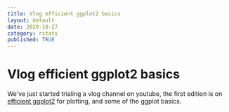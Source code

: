 ```yaml
---
title: Vlog efficient ggplot2 basics
layout: default
date: 2020-10-27
category: rstats
published: TRUE
---
```


# Vlog efficient ggplot2 basics

We've just started trialing a vlog channel on youtube, the first edition is on [efficient ggplot2](https://www.youtube.com/watch?v=xFvKUaWvwnE) for plotting, and some of the ggplot basics.
